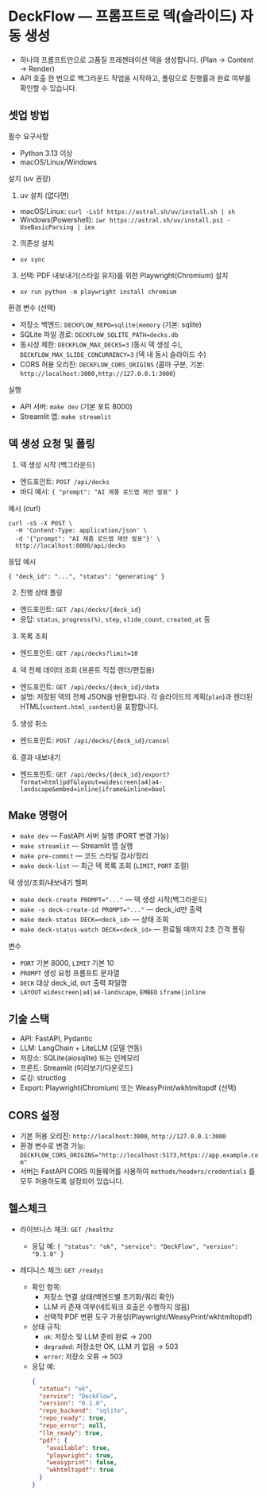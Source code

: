 # DeckFlow — 프롬프트로 덱(슬라이드) 자동 생성

- 하나의 프롬프트만으로 고품질 프레젠테이션 덱을 생성합니다. (Plan → Content → Render)
- API 호출 한 번으로 백그라운드 작업을 시작하고, 폴링으로 진행률과 완료 여부를 확인할 수 있습니다.

## 셋업 방법

필수 요구사항
- Python 3.13 이상
- macOS/Linux/Windows

설치 (uv 권장)
1) uv 설치 (없다면)
- macOS/Linux: `curl -LsSf https://astral.sh/uv/install.sh | sh`
- Windows(Powershell): `iwr https://astral.sh/uv/install.ps1 -UseBasicParsing | iex`

2) 의존성 설치
- `uv sync`

3) 선택: PDF 내보내기(스타일 유지)를 위한 Playwright(Chromium) 설치
- `uv run python -m playwright install chromium`

환경 변수 (선택)
- 저장소 백엔드: `DECKFLOW_REPO=sqlite|memory` (기본: sqlite)
- SQLite 파일 경로: `DECKFLOW_SQLITE_PATH=decks.db`
- 동시성 제한: `DECKFLOW_MAX_DECKS=3` (동시 덱 생성 수), `DECKFLOW_MAX_SLIDE_CONCURRENCY=3` (덱 내 동시 슬라이드 수)
- CORS 허용 오리진: `DECKFLOW_CORS_ORIGINS` (콤마 구분, 기본: `http://localhost:3000,http://127.0.0.1:3000`)

실행
- API 서버: `make dev` (기본 포트 8000)
- Streamlit 앱: `make streamlit`

## 덱 생성 요청 및 폴링

1) 덱 생성 시작 (백그라운드)
- 엔드포인트: `POST /api/decks`
- 바디 예시: `{ "prompt": "AI 제품 로드맵 제안 발표" }`

예시 (curl)
```
curl -sS -X POST \
  -H 'Content-Type: application/json' \
  -d '{"prompt": "AI 제품 로드맵 제안 발표"}' \
  http://localhost:8000/api/decks
```
응답 예시
```
{ "deck_id": "...", "status": "generating" }
```

2) 진행 상태 폴링
- 엔드포인트: `GET /api/decks/{deck_id}`
- 응답: `status`, `progress(%)`, `step`, `slide_count`, `created_at` 등

3) 목록 조회
- 엔드포인트: `GET /api/decks?limit=10`

4) 덱 전체 데이터 조회 (프론트 직접 렌더/편집용)
- 엔드포인트: `GET /api/decks/{deck_id}/data`
- 설명: 저장된 덱의 전체 JSON을 반환합니다. 각 슬라이드의 계획(`plan`)과 렌더된 HTML(`content.html_content`)을 포함합니다.

5) 생성 취소
- 엔드포인트: `POST /api/decks/{deck_id}/cancel`

6) 결과 내보내기
- 엔드포인트: `GET /api/decks/{deck_id}/export?format=html|pdf&layout=widescreen|a4|a4-landscape&embed=inline|iframe&inline=bool`

## Make 명령어

- `make dev` — FastAPI 서버 실행 (PORT 변경 가능)
- `make streamlit` — Streamlit 앱 실행
- `make pre-commit` — 코드 스타일 검사/정리
- `make deck-list` — 최근 덱 목록 조회 (`LIMIT`, `PORT` 조절)

덱 생성/조회/내보내기 헬퍼
- `make deck-create PROMPT="..."` — 덱 생성 시작(백그라운드)
- `make -s deck-create-id PROMPT="..."` — deck_id만 출력
- `make deck-status DECK=<deck_id>` — 상태 조회
- `make deck-status-watch DECK=<deck_id>` — 완료될 때까지 2초 간격 폴링

변수
- `PORT` 기본 8000, `LIMIT` 기본 10
- `PROMPT` 생성 요청 프롬프트 문자열
- `DECK` 대상 deck_id, `OUT` 출력 파일명
- `LAYOUT` `widescreen|a4|a4-landscape`, `EMBED` `iframe|inline`

## 기술 스택

- API: FastAPI, Pydantic
- LLM: LangChain + LiteLLM (모델 연동)
- 저장소: SQLite(aiosqlite) 또는 인메모리
- 프론트: Streamlit (미리보기/다운로드)
- 로깅: structlog
- Export: Playwright(Chromium) 또는 WeasyPrint/wkhtmltopdf (선택)

## CORS 설정

- 기본 허용 오리진: `http://localhost:3000`, `http://127.0.0.1:3000`
- 환경 변수로 변경 가능: `DECKFLOW_CORS_ORIGINS="http://localhost:5173,https://app.example.com"`
- 서버는 FastAPI CORS 미들웨어를 사용하여 `methods/headers/credentials` 를 모두 허용하도록 설정되어 있습니다.

## 헬스체크

- 라이브니스 체크: `GET /healthz`
  - 응답 예: `{ "status": "ok", "service": "DeckFlow", "version": "0.1.0" }`

- 레디니스 체크: `GET /readyz`
  - 확인 항목:
    - 저장소 연결 상태(백엔드별 초기화/쿼리 확인)
    - LLM 키 존재 여부(네트워크 호출은 수행하지 않음)
    - 선택적 PDF 변환 도구 가용성(Playwright/WeasyPrint/wkhtmltopdf)
  - 상태 규칙:
    - `ok`: 저장소 및 LLM 준비 완료 → 200
    - `degraded`: 저장소만 OK, LLM 키 없음 → 503
    - `error`: 저장소 오류 → 503
  - 응답 예:
    ```json
    {
      "status": "ok",
      "service": "DeckFlow",
      "version": "0.1.0",
      "repo_backend": "sqlite",
      "repo_ready": true,
      "repo_error": null,
      "llm_ready": true,
      "pdf": {
        "available": true,
        "playwright": true,
        "weasyprint": false,
        "wkhtmltopdf": true
      }
    }
    ```
